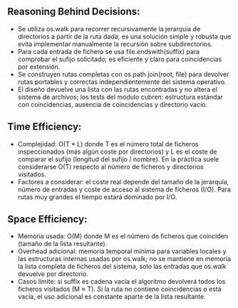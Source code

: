 ## Reasoning Behind Decisions:

- Se utiliza os.walk para recorrer recursivamente la jerarquía de directorios a partir de la ruta dada; es una solución simple y robusta que evita implementar manualmente la recursión sobre subdirectorios.
- Para cada entrada de fichero se usa file.endswith(suffix) para comprobar el sufijo solicitado; es eficiente y claro para coincidencias por extensión.
- Se construyen rutas completas con os.path.join(root, file) para devolver rutas portables y correctas independientemente del sistema operativo.
- El diseño devuelve una lista con las rutas encontradas y no altera el sistema de archivos; los tests del módulo cubren: estructura estándar con coincidencias, ausencia de coincidencias y directorio vacío.

## Time Efficiency:

- Complejidad: O(T * L) donde T es el número total de ficheros inspeccionados (más algún coste por directorios) y L es el coste de comparar el sufijo (longitud del sufijo / nombre). En la práctica suele considerarse O(T) respecto al número de ficheros y directorios visitados.
- Factores a considerar: el coste real depende del tamaño de la jerarquía, número de entradas y coste de acceso al sistema de ficheros (I/O). Para rutas muy grandes el tiempo estará dominado por I/O.

## Space Efficiency:

- Memoria usada: O(M) donde M es el número de ficheros que coinciden (tamaño de la lista resultante).  
- Overhead adicional: memoria temporal mínima para variables locales y las estructuras internas usadas por os.walk; no se mantiene en memoria la lista completa de ficheros del sistema, solo las entradas que os.walk devuelve por directorio.
- Casos límite: si suffix es cadena vacía el algoritmo devolverá todos los ficheros visitados (M ≈ T). Si la ruta no contiene coincidencias o está vacía, el uso adicional es constante aparte de la lista resultante.

